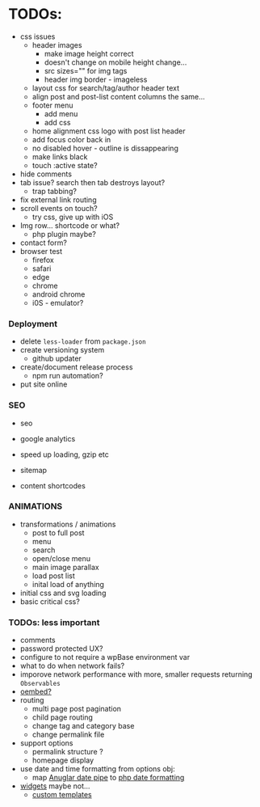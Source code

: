 # TODOs:
- css issues
	- header images
		- make image height correct
		- doesn't change on mobile height change... 
		- src sizes="" for img tags
		- header img border - imageless 
	- layout css for search/tag/author header text
	- align post and post-list content columns the same...
	- footer menu
		- add menu
		- add css
	- home alignment css logo with post list header
	- add focus color back in
	- no disabled hover - outline is dissappearing
	- make links black
	- touch :active state?
- hide comments
- tab issue? search then tab destroys layout?
	- trap tabbing?
- fix external link routing
- scroll events on touch?
	- try css, give up with iOS
- Img row... shortcode or what?
	- php plugin maybe?
- contact form?
- browser test
	- firefox
	- safari
	- edge
	- chrome
	- android chrome 
	- i0S - emulator?

### Deployment
- delete `less-loader` from `package.json`
- create versioning system
	- github updater
- create/document release process
	- npm run automation?
- put site online

### SEO
- seo
- google analytics
- speed up loading, gzip etc
- sitemap



- content shortcodes


### ANIMATIONS
- transformations / animations
	- post to full post
	- menu
	- search
	- open/close menu
	- main image parallax
	- load post list
	- inital load of anything
- initial css and svg loading
- basic critical css?


### TODOs: less important
- comments
- password protected UX? 
- configure to not require a wpBase environment var
- what to do when network fails?
- imporove network performance with more, smaller requests returning `Observables`
- [oembed?](https://codex.wordpress.org/Embeds)
- routing
  - multi page post pagination
  - child page routing
  - change tag and category base
  - change permalink file
- support options
	- permalink structure ?
	- homepage display
- use date and time formatting from options obj:
	- map [Anuglar date pipe](https://angular.io/api/common/DatePipe) to [php date formatting](https://codex.wordpress.org/Formatting_Date_and_Time)
- [widgets](https://wordpress.org/plugins/wp-rest-api-sidebars/) maybe not...
	- [custom templates](https://wordpress.stackexchange.com/questions/97411/code-for-recent-posts-widget)
